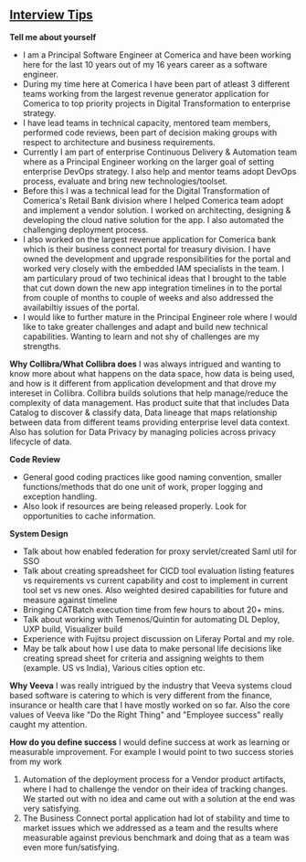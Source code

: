 ## 				**<u>Interview Tips</u>**

**Tell me about yourself**
- I am a Principal Software Engineer at Comerica and have been working here for the last 10 years out of my 16 years career as a software engineer. 
- During my time here at Comerica I have been part of atleast 3 different teams working from the largest revenue generator application for Comerica to top priority projects in Digital Transformation to enterprise strategy. 
- I have lead teams in technical capacity, mentored team members, performed code reviews, been part of decision making groups with respect to architecture and business requirements. 
- Currently I am part of enterprise Continuous Delivery & Automation team where as a Principal Engineer working on the larger goal of setting enterprise DevOps strategy. I also help and mentor teams adopt DevOps process, evaluate and bring new technologies/toolset. 
- Before this I was a technical lead for the Digital Transformation of Comerica's Retail Bank division where I helped Comerica team adopt and implement a vendor solution. I worked on architecting, designing & developing the cloud native solution for the app. I also automated the challenging deployment process. 
- I also worked on the largest revenue application for Comerica bank which is their business connect portal for treasury division. I have owned the development and upgrade responsibilities for the portal and worked very closely with the embedded IAM specialists in the team. I am particulary proud of two techinical ideas that I brought to the table that cut down down the new app integration timelines in to the portal from couple of months to couple of weeks and also addressed the availabiltiy issues of the portal.
- I would like to further mature in the Principal Engineer role where I would like to take greater challenges and adapt and build new technical capabilities. Wanting to learn and not shy of challenges are my strengths.

**Why Collibra/What Collibra does**
I was always intrigued and wanting to know more about what happens on the data space, how data is being used, and how is it different from application development and that drove my intereset in Collibra.
Collibra builds solutions that help manage/reduce the complexity of data management.
Has product suite that that includes Data Catalog to discover & classify data, Data lineage that maps relationship between data from different teams providing enterprise level data context. Also has solution for Data Privacy by managing policies across privacy lifecycle of data.

**Code Review**
- General good coding practices like good naming convention, smaller functions/methods that do one unit of work, proper logging and exception handling.
- Also look if resources are being released properly. Look for opportunities to cache information.

**System Design**

- Talk about how enabled federation for proxy servlet/created Saml util for SSO
- Talk about creating spreadsheet for CICD tool evaluation listing features vs requirements vs current capability and cost to implement in current tool set vs new ones. Also weighted desired capabilities for future and measure against timeline
- Bringing CATBatch execution time from few hours to about 20+ mins.
- Talk about working with Temenos/Quintin for automating DL Deploy, UXP build, Visualizer build
- Experience with Fujitsu project discussion on Liferay Portal and my role.
- May be talk about how I use data to make personal life decisions like creating spread sheet for criteria and assigning weights to them (example. US vs India), Various cities option etc.



**Why Veeva**
I was really intrigued by the industry that Veeva systems cloud based software is catering to which is very different from the finance, insurance or health care that I have mostly worked on so far. Also the core values of Veeva like "Do the Right Thing" and "Employee success" really caught my attention.

**How do you define success**
I would define success at work as learning or measurable improvement. For example I would point to two success stories from my work 
1. Automation of the deployment process for a Vendor product artifacts, where I had to challenge the vendor on their idea of tracking changes. We started out with no idea and came out with a solution at the end was very satisfying.
2. The Business Connect portal application had lot of stability and time to market issues which we addressed as a team and the results where measurable against previous benchmark and doing that as a team was even more fun/satisfying.
